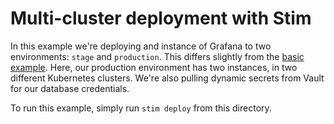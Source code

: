 # Multi-cluster deployment with Stim

In this example we're deploying and instance of Grafana to two environments: `stage` and `production`.  This differs slightly from the [basic example](../basic).  Here, our production environment has two instances, in two different Kubernetes clusters.  We're also pulling dynamic secrets from Vault for our database credentials.

To run this example, simply run `stim deploy` from this directory.
